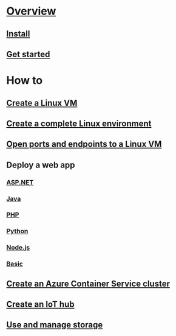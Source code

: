 # [Overview](old-and-new-clis.md)
## [Install](install-az-cli2.md)
## [Get started](get-started-with-az-cli2.md)
# How to
## [Create a Linux VM](..\..\azure\virtual-machines\virtual-machines-linux-quick-create-cli?toc=%2fcli%2fazure%2ftoc.json)
## [Create a complete Linux environment](..\..\azure\virtual-machines\virtual-machines-linux-create-cli-complete?toc=%2fcli%2fazure%2ftoc.json)
## [Open ports and endpoints to a Linux VM](..\..\azure\virtual-machines\virtual-machines-linux-nsg-quickstart?toc=%2fcli%2fazure%2ftoc.json)
## Deploy a web app
### [ASP.NET](..\..\azure\app-service-web\app-service-web-get-started-dotnet?toc=%2fcli%2fazure%2ftoc.json)
### [Java](..\..\azure\app-service-web\app-service-web-get-started-java?toc=%2fcli%2fazure%2ftoc.json)
### [PHP](..\..\azure\app-service-web\app-service-web-get-started-php?toc=%2fcli%2fazure%2ftoc.json)
### [Python](..\..\azure\app-service-web\app-service-web-get-started-python?toc=%2fcli%2fazure%2ftoc.json)
### [Node.js](..\..\azure\app-service-web\app-service-web-get-started-nodejs?toc=%2fcli%2fazure%2ftoc.json)
### [Basic](..\..\azure\app-service-web\app-service-web-get-started-html?toc=%2fcli%2fazure%2ftoc.json)
## [Create an Azure Container Service cluster](..\..\azure\container-service\container-service-create-acs-cluster-cli?toc=%2fcli%2fazure%2ftoc.json)
## [Create an IoT hub](..\..\azure\iot-hub\iot-hub-create-using-cli?toc=%2fcli%2fazure%2ftoc.json)
## [Use and manage storage](..\..\azure\storage\storage-azure-cli?toc=%2fcli%2fazure%2ftoc.json)
